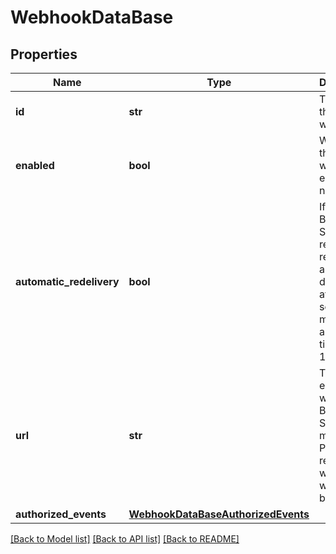 # WebhookDataBase

## Properties
Name | Type | Description | Notes
------------ | ------------- | ------------- | -------------
**id** | **str** | The id of the webhook | [optional] 
**enabled** | **bool** | Whether this webhook is enabled or not | [optional] [default to True]
**automatic_redelivery** | **bool** | If true, BTCPay Server will retry to redeliver any failed delivery after 10 seconds, 1 minutes and up to 6 times after 10 minutes. | [optional] [default to True]
**url** | **str** | The endpoint where BTCPay Server will make the POST request with the webhook body | [optional] 
**authorized_events** | [**WebhookDataBaseAuthorizedEvents**](WebhookDataBaseAuthorizedEvents.md) |  | [optional] 

[[Back to Model list]](../README.md#documentation-for-models) [[Back to API list]](../README.md#documentation-for-api-endpoints) [[Back to README]](../README.md)

